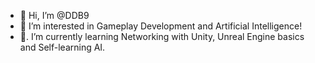 - 👋  Hi, I’m @DDB9
- 👀  I’m interested in Gameplay Development and Artificial Intelligence!
- 🌱. I’m currently learning Networking with Unity, Unreal Engine basics and Self-learning AI.

<!---
DDB9/DDB9 is a ✨ special ✨ repository because its `README.md` (this file) appears on your GitHub profile.
You can click the Preview link to take a look at your changes.
--->
